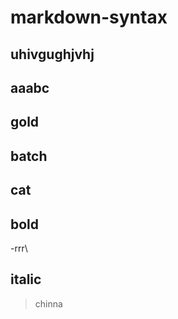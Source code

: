 # markdown-syntax
## uhivgughjvhj
## aaabc
## gold
## batch
## cat 
## bold
-rrr\
## italic
> chinna
